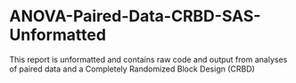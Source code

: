 # ANOVA-Paired-Data-CRBD-SAS-Unformatted

This report is unformatted and contains raw code and output from analyses of paired data and a 
Completely Randomized Block Design (CRBD)
